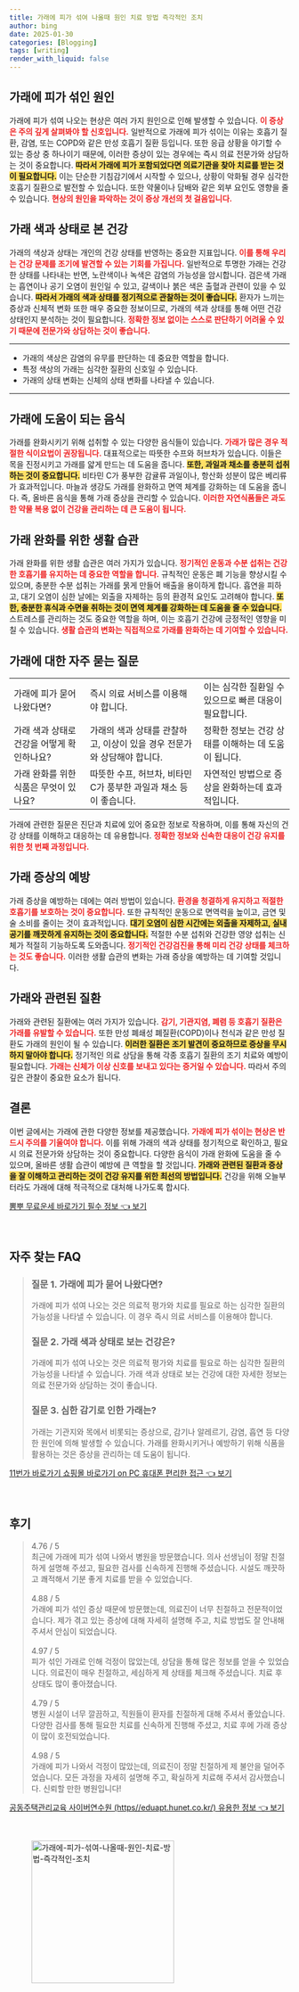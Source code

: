```yaml
---
title: 가래에 피가 섞여 나올때 원인 치료 방법 즉각적인 조치
author: bing
date: 2025-01-30
categories: [Blogging]
tags: [writing]
render_with_liquid: false
---
```



<h2 id='가래에 피가 섞인 원인'>가래에 피가 섞인 원인</h2>

<p>가래에 피가 섞여 나오는 현상은 여러 가지 원인으로 인해 발생할 수 있습니다. <b><span style="color: #ee2323;">이 증상은 주의 깊게 살펴봐야 할 신호입니다.</span></b> 일반적으로 가래에 피가 섞이는 이유는 호흡기 질환, 감염, 또는 COPD와 같은 만성 호흡기 질환 등입니다. 또한 응급 상황을 야기할 수 있는 증상 중 하나이기 때문에, 이러한 증상이 있는 경우에는 즉시 의료 전문가와 상담하는 것이 중요합니다. <b><span style="background-color: #ffe066;">따라서 가래에 피가 포함되었다면 의료기관을 찾아 치료를 받는 것이 필요합니다.</span></b> 이는 단순한 기침감기에서 시작할 수 있으나, 상황이 악화될 경우 심각한 호흡기 질환으로 발전할 수 있습니다. 또한 약물이나 담배와 같은 외부 요인도 영향을 줄 수 있습니다. <b><span style="color: #ee2323;">현상의 원인을 파악하는 것이 증상 개선의 첫 걸음입니다.</span></b></p>

<h2 id='가래 색과 상태로 본 건강'>가래 색과 상태로 본 건강</h2>

<p>가래의 색상과 상태는 개인의 건강 상태를 반영하는 중요한 지표입니다. <b><span style="color: #ee2323;">이를 통해 우리는 건강 문제를 조기에 발견할 수 있는 기회를 가집니다.</span></b> 일반적으로 투명한 가래는 건강한 상태를 나타내는 반면, 노란색이나 녹색은 감염의 가능성을 암시합니다. 검은색 가래는 흡연이나 공기 오염이 원인일 수 있고, 갈색이나 붉은 색은 출혈과 관련이 있을 수 있습니다. <b><span style="background-color: #ffe066;">따라서 가래의 색과 상태를 정기적으로 관찰하는 것이 좋습니다.</span></b> 환자가 느끼는 증상과 신체적 변화 또한 매우 중요한 정보이므로, 가래의 색과 상태를 통해 어떤 건강 상태인지 분석하는 것이 필요합니다. <b><span style="color: #ee2323;">정확한 정보 없이는 스스로 판단하기 어려울 수 있기 때문에 전문가와 상담하는 것이 좋습니다.</span></b></p>

<hr />

<ul>
    <li>가래의 색상은 감염의 유무를 판단하는 데 중요한 역할을 합니다.</li>
    <li>특정 색상의 가래는 심각한 질환의 신호일 수 있습니다.</li>
    <li>가래의 상태 변화는 신체의 상태 변화를 나타낼 수 있습니다.</li>
</ul>

<hr />

<h2 id='가래에 도움이 되는 음식'>가래에 도움이 되는 음식</h2>

<p>가래를 완화시키기 위해 섭취할 수 있는 다양한 음식들이 있습니다. <b><span style="color: #ee2323;">가래가 많은 경우 적절한 식이요법이 권장됩니다.</span></b> 대표적으로는 따뜻한 수프와 허브차가 있습니다. 이들은 목을 진정시키고 가래를 얇게 만드는 데 도움을 줍니다. <b><span style="background-color: #ffe066;">또한, 과일과 채소를 충분히 섭취하는 것이 중요합니다.</span></b> 비타민 C가 풍부한 감귤류 과일이나, 항산화 성분이 많은 베리류가 효과적입니다. 마늘과 생강도 가래를 완화하고 면역 체계를 강화하는 데 도움을 줍니다. 즉, 올바른 음식을 통해 가래 증상을 관리할 수 있습니다. <b><span style="color: #ee2323;">이러한 자연식품들은 과도한 약물 복용 없이 건강을 관리하는 데 큰 도움이 됩니다.</span></b></p>

<h2 id='가래 완화를 위한 생활 습관'>가래 완화를 위한 생활 습관</h2>

<p>가래 완화를 위한 생활 습관은 여러 가지가 있습니다. <b><span style="color: #ee2323;">정기적인 운동과 수분 섭취는 건강한 호흡기를 유지하는 데 중요한 역할을 합니다.</span></b> 규칙적인 운동은 폐 기능을 향상시킬 수 있으며, 충분한 수분 섭취는 가래를 묽게 만들어 배출을 용이하게 합니다. 흡연을 피하고, 대기 오염이 심한 날에는 외출을 자제하는 등의 환경적 요인도 고려해야 합니다. <b><span style="background-color: #ffe066;">또한, 충분한 휴식과 수면을 취하는 것이 면역 체계를 강화하는 데 도움을 줄 수 있습니다.</span></b> 스트레스를 관리하는 것도 중요한 역할을 하며, 이는 호흡기 건강에 긍정적인 영향을 미칠 수 있습니다. <b><span style="color: #ee2323;">생활 습관의 변화는 직접적으로 가래를 완화하는 데 기여할 수 있습니다.</span></b></p>

<h2 id='가래에 대한 자주 묻는 질문'>가래에 대한 자주 묻는 질문</h2>

<table>
    <tr>
        <td>가래에 피가 묻어 나왔다면?</td>
        <td>즉시 의료 서비스를 이용해야 합니다.</td>
        <td>이는 심각한 질환일 수 있으므로 빠른 대응이 필요합니다.</td>
    </tr>
    <tr>
        <td>가래 색과 상태로 건강을 어떻게 확인하나요?</td>
        <td>가래의 색과 상태를 관찰하고, 이상이 있을 경우 전문가와 상담해야 합니다.</td>
        <td>정확한 정보는 건강 상태를 이해하는 데 도움이 됩니다.</td>
    </tr>
    <tr>
        <td>가래 완화를 위한 식품은 무엇이 있나요?</td>
        <td> 따뜻한 수프, 허브차, 비타민 C가 풍부한 과일과 채소 등이 좋습니다.</td>
        <td>자연적인 방법으로 증상을 완화하는데 효과적입니다.</td>
    </tr>
</table>

<p>가래에 관련한 질문은 진단과 치료에 있어 중요한 정보로 작용하며, 이를 통해 자신의 건강 상태를 이해하고 대응하는 데 유용합니다. <b><span style="color: #ee2323;">정확한 정보와 신속한 대응이 건강 유지를 위한 첫 번째 과정입니다.</span></b></p>

<h2 id='가래 증상의 예방'>가래 증상의 예방</h2>

<p>가래 증상을 예방하는 데에는 여러 방법이 있습니다. <b><span style="color: #ee2323;">환경을 청결하게 유지하고 적절한 호흡기를 보호하는 것이 중요합니다.</span></b> 또한 규칙적인 운동으로 면역력을 높이고, 금연 및 술 소비를 줄이는 것이 효과적입니다. <b><span style="background-color: #ffe066;">대기 오염이 심한 시간에는 외출을 자제하고, 실내 공기를 깨끗하게 유지하는 것이 중요합니다.</span></b> 적절한 수분 섭취와 건강한 영양 섭취는 신체가 적절히 기능하도록 도와줍니다. <b><span style="color: #ee2323;">정기적인 건강검진을 통해 미리 건강 상태를 체크하는 것도 좋습니다.</span></b> 이러한 생활 습관의 변화는 가래 증상을 예방하는 데 기여할 것입니다.</p>

<h2 id='가래와 관련된 질환'>가래와 관련된 질환</h2>

<p>가래와 관련된 질환에는 여러 가지가 있습니다. <b><span style="color: #ee2323;">감기, 기관지염, 폐렴 등 호흡기 질환은 가래를 유발할 수 있습니다.</span></b> 또한 만성 폐쇄성 폐질환(COPD)이나 천식과 같은 만성 질환도 가래의 원인이 될 수 있습니다. <b><span style="background-color: #ffe066;">이러한 질환은 조기 발견이 중요하므로 증상을 무시하지 말아야 합니다.</span></b> 정기적인 의료 상담을 통해 각종 호흡기 질환의 조기 치료와 예방이 필요합니다. <b><span style="color: #ee2323;">가래는 신체가 이상 신호를 보내고 있다는 증거일 수 있습니다.</span></b> 따라서 주의 깊은 관찰이 중요한 요소가 됩니다.</p>

<h2 id='결론'>결론</h2>

<p>이번 글에서는 가래에 관한 다양한 정보를 제공했습니다. <b><span style="color: #ee2323;">가래에 피가 섞이는 현상은 반드시 주의를 기울여야 합니다.</span></b> 이를 위해 가래의 색과 상태를 정기적으로 확인하고, 필요시 의료 전문가와 상담하는 것이 중요합니다. 다양한 음식이 가래 완화에 도움을 줄 수 있으며, 올바른 생활 습관이 예방에 큰 역할을 할 것입니다. <b><span style="background-color: #ffe066;">가래와 관련된 질환과 증상을 잘 이해하고 관리하는 것이 건강 유지를 위한 최선의 방법입니다.</span></b> 건강을 위해 오늘부터라도 가래에 대해 적극적으로 대처해 나가도록 합시다.</p>


<p><a class="click-button" title="뽐뿌 무료운세 바로가기 필수 정보" href="https://24nara.github.io/posts/%EB%BD%90%EB%BF%8C-%EB%AC%B4%EB%A3%8C%EC%9A%B4%EC%84%B8-%EB%B0%94%EB%A1%9C%EA%B0%80%EA%B8%B0-%ED%95%84%EC%88%98-%EC%A0%95%EB%B3%B4/" rel="dofollow">뽐뿌 무료운세 바로가기 필수 정보 👈 보기</a></p><br>
<h2 id='자주_찾는_FAQ'>자주 찾는 FAQ</h2>
<div itemscope="" itemtype="https://schema.org/FAQPage"> 
<blockquote> 
<div itemscope="" itemprop="mainEntity" itemtype="https://schema.org/Question"> 
<h3 itemprop="name">질문 1. 가래에 피가 묻어 나왔다면?</h3> 
<div itemscope="" itemprop="acceptedAnswer" itemtype="https://schema.org/Answer"> 
<span itemprop="text"> 
<p>가래에 피가 섞여 나오는 것은 의료적 평가와 치료를 필요로 하는 심각한 질환의 가능성을 나타낼 수 있습니다. 이 경우 즉시 의료 서비스를 이용해야 합니다.</p> 
</span> 
</div> 
</div> 
<div itemscope="" itemprop="mainEntity" itemtype="https://schema.org/Question"> 
<h3 itemprop="name">질문 2. 가래 색과 상태로 보는 건강은?</h3> 
<div itemscope="" itemprop="acceptedAnswer" itemtype="https://schema.org/Answer"> 
<span itemprop="text"> 
<p>가래에 피가 섞여 나오는 것은 의료적 평가와 치료를 필요로 하는 심각한 질환의 가능성을 나타낼 수 있습니다. 가래 색과 상태로 보는 건강에 대한 자세한 정보는 의료 전문가와 상담하는 것이 좋습니다.</p> 
</span> 
</div> 
</div> 
<div itemscope="" itemprop="mainEntity" itemtype="https://schema.org/Question"> 
<h3 itemprop="name">질문 3. 심한 감기로 인한 가래는?</h3> 
<div itemscope="" itemprop="acceptedAnswer" itemtype="https://schema.org/Answer"> 
<span itemprop="text"> 
<p>가래는 기관지와 목에서 비롯되는 증상으로, 감기나 알레르기, 감염, 흡연 등 다양한 원인에 의해 발생할 수 있습니다. 가래를 완화시키거나 예방하기 위해 식품을 활용하는 것은 증상을 관리하는 데 도움이 됩니다.</p> 
</span> 
</div> 
</div> 
</blockquote> 
</div>
<p><a class="click-button" title="11번가 바로가기 쇼핑몰 바로가기 on PC 휴대폰 편리한 접근" href="https://24nara.github.io/posts/11%EB%B2%88%EA%B0%80-%EB%B0%94%EB%A1%9C%EA%B0%80%EA%B8%B0-%EC%87%BC%ED%95%91%EB%AA%B0-%EB%B0%94%EB%A1%9C%EA%B0%80%EA%B8%B0-on-PC-%ED%9C%B4%EB%8C%80%ED%8F%B0-%ED%8E%B8%EB%A6%AC%ED%95%9C-%EC%A0%91%EA%B7%BC/" rel="dofollow">11번가 바로가기 쇼핑몰 바로가기 on PC 휴대폰 편리한 접근 👈 보기</a></p><br>
<h2 id='후기'>후기</h2>
<div itemscope itemtype="https://schema.org/Product">
  <blockquote>
  <div itemprop="review" itemscope itemtype="https://schema.org/Review">
      <div itemprop="reviewRating" itemscope itemtype="https://schema.org/Rating"> <span itemprop="ratingValue">4.76</span> / <span itemprop="bestRating">5</span> </div>
      <span itemprop="reviewBody">최근에 가래에 피가 섞여 나와서 병원을 방문했습니다. 의사 선생님이 정말 친절하게 설명해 주셨고, 필요한 검사를 신속하게 진행해 주셨습니다. 시설도 깨끗하고 쾌적해서 기분 좋게 치료를 받을 수 있었습니다.</span>
  </div>
  <br>
  <div itemprop="review" itemscope itemtype="https://schema.org/Review">
      <div itemprop="reviewRating" itemscope itemtype="https://schema.org/Rating"> <span itemprop="ratingValue">4.88</span> / <span itemprop="bestRating">5</span> </div>
      <span itemprop="reviewBody">가래에 피가 섞인 증상 때문에 방문했는데, 의료진이 너무 친절하고 전문적이었습니다. 제가 겪고 있는 증상에 대해 자세히 설명해 주고, 치료 방법도 잘 안내해 주셔서 안심이 되었습니다.</span>
  </div>
  <br>
  <div itemprop="review" itemscope itemtype="https://schema.org/Review">
      <div itemprop="reviewRating" itemscope itemtype="https://schema.org/Rating"> <span itemprop="ratingValue">4.97</span> / <span itemprop="bestRating">5</span> </div>
      <span itemprop="reviewBody">피가 섞인 가래로 인해 걱정이 많았는데, 상담을 통해 많은 정보를 얻을 수 있었습니다. 의료진이 매우 친절하고, 세심하게 제 상태를 체크해 주셨습니다. 치료 후 상태도 많이 좋아졌습니다.</span>
  </div>
  <br>
  <div itemprop="review" itemscope itemtype="https://schema.org/Review">
      <div itemprop="reviewRating" itemscope itemtype="https://schema.org/Rating"> <span itemprop="ratingValue">4.79</span> / <span itemprop="bestRating">5</span> </div>
      <span itemprop="reviewBody">병원 시설이 너무 깔끔하고, 직원들이 환자를 친절하게 대해 주셔서 좋았습니다. 다양한 검사를 통해 필요한 치료를 신속하게 진행해 주셨고, 치료 후에 가래 증상이 많이 호전되었습니다.</span>
  </div>
  <br>
  <div itemprop="review" itemscope itemtype="https://schema.org/Review">
      <div itemprop="reviewRating" itemscope itemtype="https://schema.org/Rating"> <span itemprop="ratingValue">4.98</span> / <span itemprop="bestRating">5</span> </div>
      <span itemprop="reviewBody">가래에 피가 나와서 걱정이 많았는데, 의료진이 정말 친절하게 제 불안을 덜어주었습니다. 모든 과정을 자세히 설명해 주고, 확실하게 치료해 주셔서 감사했습니다. 신뢰할 만한 병원입니다!</span>
  </div>
  </blockquote>
</div>
<p><a class="click-button" title="공동주택관리교육 사이버연수원 (https//eduapt.hunet.co.kr/) 유용한 정보" href="https://24nara.github.io/posts/%EA%B3%B5%EB%8F%99%EC%A3%BC%ED%83%9D%EA%B4%80%EB%A6%AC%EA%B5%90%EC%9C%A1-%EC%82%AC%EC%9D%B4%EB%B2%84%EC%97%B0%EC%88%98%EC%9B%90-(httpseduapt.hunet.co.kr)-%EC%9C%A0%EC%9A%A9%ED%95%9C-%EC%A0%95%EB%B3%B4/" rel="dofollow">공동주택관리교육 사이버연수원 (https//eduapt.hunet.co.kr/) 유용한 정보 👈 보기</a></p><br>
<figure class="image"><img src="https://24nara.github.io/assets/img/thumbnail/가래에-피가-섞여-나올때-원인-치료-방법-즉각적인-조치.webp" alt="가래에-피가-섞여-나올때-원인-치료-방법-즉각적인-조치" width="256" height="256"></figure>